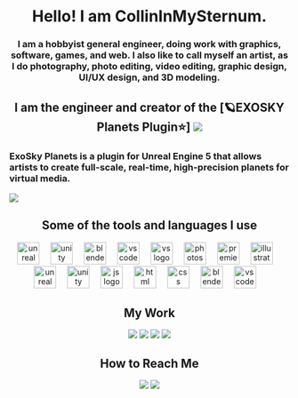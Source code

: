 <h1 align="center"> Hello! I am CollinInMySternum. </h1>

<h3 align="center"> I am a hobbyist general engineer, doing work with graphics, software, games, and web. I also like to call myself an artist, as I do photography, photo editing, video editing, graphic design, UI/UX design, and 3D modeling. </h3>

<h2 align="center"> I am the engineer and creator of the [🪐EXOSKY Planets Plugin⭐] <img src=https://img.shields.io/static/v1?message=EXOSKYPLUGIN(s)&logo=discord&label=Discord&color=5865F2&logoColor=white&labelColor=&style=flat&link=https://discord.gg/3NMHUyHpdM /> </h2>
<h3 align="left"> ExoSky Planets is a plugin for Unreal Engine 5 that allows artists to create full-scale, real-time, high-precision planets for virtual media. </h3>
<img src="https://github.com/CollinInMySternum/CollinInMySternum/assets/92476364/cc6e3e5b-b096-4e64-b27d-612082446943"> </img>

<h2 align="center"> Some of the tools and languages I use </h2>

<div align="center">
	<img src="https://skillicons.dev/icons?i=unreal" height="40" alt="unreal logo"  />
	<img width="12" />
	<img src="https://skillicons.dev/icons?i=unity" height="40" alt="unity logo"  />
	<img width="12" />
	<img src="https://skillicons.dev/icons?i=blender" height="40" alt="blender logo"  />
	<img width="12" />
	<img src="https://skillicons.dev/icons?i=vscode" height="40" alt="vscode logo"  />
	<img width="12" />
	<img src="https://skillicons.dev/icons?i=visualstudio" height="40" alt="vs logo"  />
	<img width="12" />
	<img src="https://skillicons.dev/icons?i=photoshop" height="40" alt="photoshop logo"  />
	<img width="12" />
	<img src="https://skillicons.dev/icons?i=premiere" height="40" alt="premiere logo"  />
	<img width="12" />
	<img src="https://skillicons.dev/icons?i=illustrator" height="40" alt="illustrator logo"  />
	<img width="12" />
</div>

<div align="center">
	<img src="https://skillicons.dev/icons?i=cpp" height="40" alt="unreal logo"  />
	<img width="12" />
	<img src="https://skillicons.dev/icons?i=cs" height="40" alt="unity logo"  />
	<img width="12" />
	<img src="https://skillicons.dev/icons?i=js" height="40" alt="js logo"  />
	<img width="12" />
	<img src="https://skillicons.dev/icons?i=html" height="40" alt="html logo"  />
	<img width="12" />
	<img src="https://skillicons.dev/icons?i=css" height="40" alt="css logo"  />
	<img width="12" />
	<img src="https://skillicons.dev/icons?i=python" height="40" alt="blender logo"  />
	<img width="12" />
	<img src="https://skillicons.dev/icons?i=arduino" height="40" alt="vscode logo"  />
	<img width="12" />
</div>

<h2 align="center"> My Work </h2>

<div align="center">
	<img src=https://img.shields.io/static/v1?message=CollinInMySternum&logo=discord&label=Discord&color=5865F2&logoColor=white&labelColor=&style=for-the-badge&link=https%3A%2F%2Fdiscord.com%2Fusers%2F503874266174062594 />
	<img src=https://img.shields.io/static/v1?message=CollinInMySternum&logo=youtube&label=YouTube&color=FF0000&logoColor=white&labelColor=&style=for-the-badge&link=https://www.youtube.com/@collininmysternum />
	<img src=https://img.shields.io/static/v1?message=CollinBlumenauer&logo=artstation&label=ArtStation&color=00A2ff&logoColor=white&labelColor=&style=for-the-badge&link=https://www.artstation.com/collinblumenauer />
	<img src=https://img.shields.io/static/v1?message=Portfolio&logo=canva&label=Canva&color=0088cc&logoColor=white&labelColor=&style=for-the-badge&link=https://www.artstation.com/collinblumenauer />
</div>

<h2 align="center"> How to Reach Me </h2>

<div align="center">
	<img src=https://img.shields.io/static/v1?message=CollinInMySternum&logo=discord&label=Discord&color=5865F2&logoColor=white&labelColor=&style=for-the-badge&link=https%3A%2F%2Fdiscord.com%2Fusers%2F503874266174062594 />
	<img src=https://img.shields.io/static/v1?message=EXOSKYPLUGIN(s)&logo=discord&label=Discord&color=5865F2&logoColor=white&labelColor=&style=for-the-badge&link=https://discord.gg/3NMHUyHpdM />
</div>


<!---
CollinInMySternum/CollinInMySternum is a ✨ special ✨ repository because its `README.md` (this file) appears on your GitHub profile.
You can click the Preview link to take a look at your changes.
--->
